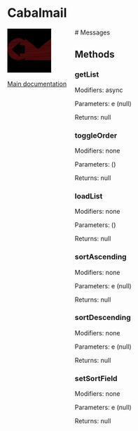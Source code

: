 # Cabalmail
<div style="width: 10em; float:left; height: 100%; padding-right: 1em;"><img src="/docs/logo.png" width="100" />
<p><a href="/README.md">Main documentation</a></p>
</div><div style="padding-left: 11em;">
# Messages


## Methods
### getList
Modifiers: async

Parameters: e (null)

Returns: null

### toggleOrder
Modifiers: none

Parameters:  ()

Returns: null

### loadList
Modifiers: none

Parameters:  ()

Returns: null

### sortAscending
Modifiers: none

Parameters: e (null)

Returns: null

### sortDescending
Modifiers: none

Parameters: e (null)

Returns: null

### setSortField
Modifiers: none

Parameters: e (null)

Returns: null

</div>
